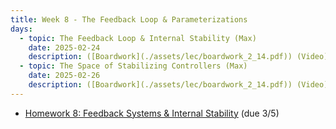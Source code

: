 ```yaml
---
title: Week 8 - The Feedback Loop & Parameterizations
days:
  - topic: The Feedback Loop & Internal Stability (Max)
    date: 2025-02-24
    description: ([Boardwork](./assets/lec/boardwork_2_14.pdf)) (Video) <br /> Reading - LN 5.4, DFT 3.1, 3.2
  - topic: The Space of Stabilizing Controllers (Max)
    date: 2025-02-26
    description: ([Boardwork](./assets/lec/boardwork_2_14.pdf)) (Video) <br /> Reading - LN 5.5, DFT 4, 5
---
```


- [Homework 8: Feedback Systems & Internal Stability](./assets/hw/CDS_131_Homework_5.pdf) (due 3/5)

<a id="Week9"></a>
